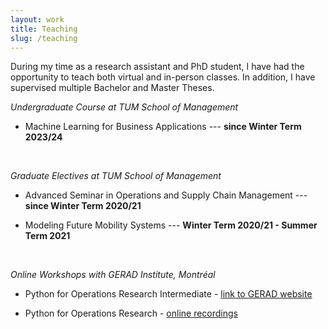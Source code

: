 ```yaml
---
layout: work
title: Teaching
slug: /teaching
---
```


During my time as a research assistant and PhD student, I have had the opportunity to teach both virtual and in-person classes.
In addition, I have supervised multiple Bachelor and Master Theses.

*Undergraduate Course at TUM School of Management*

* Machine Learning for Business Applications --- **since Winter Term 2023/24**
<br />


*Graduate Electives at TUM School of Management*

* Advanced Seminar in Operations and Supply Chain Management --- **since Winter Term 2020/21**

* Modeling Future Mobility Systems --- **Winter Term 2020/21 - Summer Term 2021**
<br />



*Online Workshops with GERAD Institute, Montréal* 

* Python for Operations Research Intermediate - [link to GERAD website](https://www.gerad.ca/fr/events/1964)

* Python for Operations Research - [online recordings](https://www.youtube.com/watch?v=MD2KSd4M68M&list=PLV_P5YiB-jct6AHc_bGBoQZ3dMRmBOAaV)

<br />
